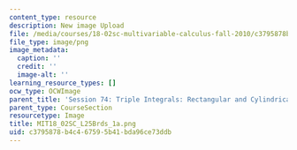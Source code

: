```yaml
---
content_type: resource
description: New image Upload
file: /media/courses/18-02sc-multivariable-calculus-fall-2010/c3795878b4c467595b41bda96ce73ddb_MIT18_02SC_L25Brds_1a.png
file_type: image/png
image_metadata:
  caption: ''
  credit: ''
  image-alt: ''
learning_resource_types: []
ocw_type: OCWImage
parent_title: 'Session 74: Triple Integrals: Rectangular and Cylindrical Coordinates'
parent_type: CourseSection
resourcetype: Image
title: MIT18_02SC_L25Brds_1a.png
uid: c3795878-b4c4-6759-5b41-bda96ce73ddb
---
```

